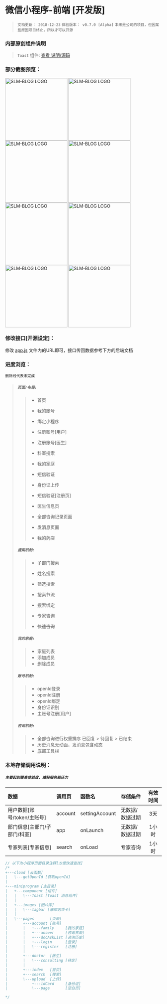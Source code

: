 # 微信小程序-前端 [开发版]
> `文档更新： 2018-12-23`
> `体验版本： v0.7.0 [Alpha]`
> `本来是公司的项目，但因某些原因项目终止，所以才可以开源`
### 内部原创组件说明
>`Toast` 组件: [查看 说明/源码](https://gitee.com/slm47888/wechat_applet__component_toast)
### 部分截图预览：
<div>
<img width="200" align="left" src="https://slmblog.com/git/home.jpg" alt="SLM-BLOG LOGO"/>
<img width="200" align="left" src="https://slmblog.com/git/card.jpg" alt="SLM-BLOG LOGO"/>
<img width="200" align="left" src="https://slmblog.com/git/dc.jpg" alt="SLM-BLOG LOGO"/>
<img width="200" align="left" src="https://slmblog.com/git/msg.jpg" alt="SLM-BLOG LOGO"/>
<img width="200" align="left" src="https://slmblog.com/git/msg2.jpg" alt="SLM-BLOG LOGO"/>
<img width="200" align="left" src="https://slmblog.com/git/msg3.jpg" alt="SLM-BLOG LOGO"/>
<img width="200" align="left" src="https://slmblog.com/git/register.jpg" alt="SLM-BLOG LOGO"/>
<img width="200" src="https://slmblog.com/img/git-img/wxxcxqd/user.jpg" alt="SLM-BLOG LOGO"/>
</div>

### 修改接口[开源设定]：
修改 [app.js](https://github.com/shi-lai-mu/hospital-wxapp/blob/master/miniprogram/app.js) 文件内的URL即可，接口传回数据参考下方的后端文档

### 进度浏览：
`删除线代表未完成`
>##### `页面/布局:`
>>- 首页
>>- 我的账号
>>- 绑定小程序
>>- 注册账号[用户]
>>- 注册账号[医生]
>>- 科室搜索
>>- 我的家庭
>>- 短信验证
>>- 身份证上传
>>- 短信验证[注册页]
>>- 医生信息页
>>- 全部咨询记录页面
>>- 发消息页面
>>
>>- ~~我的药店~~
>##### `搜索机制:`
>>- 子部门搜索
>>- 姓名搜索
>>- 筛选搜索 
>>- 搜索节流
>>- 搜索绑定
>>- 专家咨询
>>
>>- ~~快速咨询~~
>##### `我的家庭:`
>>- 家庭列表
>>- 添加成员
>>- 删除成员
>##### `账号机制:`
>>- openId登录
>>- openId注册
>>- openId绑定 
>>- 身份证识别
>>- 主账号注册[用户]
>##### `咨询机制:`
>>- 全部咨询进行权重排序 已回复 > 待回复 > 已结束
>>- 历史消息无动画，发消息包含动态
>>- 底部工具栏

### 本地存储调用说明：
##### `主要起到提高体验度、减轻服务器压力`
| 数据 | 调用页 | 函数名 | 存储条件 | 有效时间 |
| :--------| :-------- | :-------- | :--------| :------: |
| 用户数据[账号/token/主账号] | account | settingAccount | 无数据/数据过期 | 3天 |
| 部门信息[主部门/子部门/科室] | app | onLaunch | 无数据/数据过期 | 1小时 |
| 专家列表[专家信息] | search | onLoad | 专家咨询 | 1小时 |


```javascript
// 以下为小程序页面目录注释[方便快速查找]
/*
+---cloud [云函数]
|   \---getOpenId [获取openId]
|
+---miniprogram [主目录]
|   +---component [组件]
|   |   \---Toast [Toast 消息组件]
|   |
|   +---images [图片库]
|   |   \---tagbar [底部选项卡]
|   |
|   \---pages       [页面]
|       +---account [账号]
|       |   +---family     [我的家庭]
|       |   +---answer     [咨询界面]
|       |   +---docAskList [咨询历史]
|       |   +---login      [登录]
|       |   \---register   [注册]
|       |
|       +---doctor  [医生]
|       |   \---consulting [待定]
|       |
|       +---index   [首页]
|       +---search  [搜索]
|       \---upload  [上传]
|           +---idCard     [身份证]
|           \---page       [空白页]

*/
```

